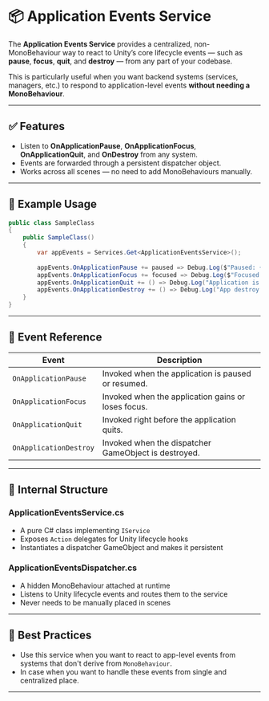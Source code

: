 # 📦 Application Events Service

The **Application Events Service** provides a centralized, non-MonoBehaviour way to react to Unity’s core lifecycle events — such as **pause**, **focus**, **quit**, and **destroy** — from any part of your codebase.

This is particularly useful when you want backend systems (services, managers, etc.) to respond to application-level events **without needing a MonoBehaviour**.

---

## ✅ Features

- Listen to **OnApplicationPause**, **OnApplicationFocus**, **OnApplicationQuit**, and **OnDestroy** from any system.
- Events are forwarded through a persistent dispatcher object.
- Works across all scenes — no need to add MonoBehaviours manually.

---

## 🧪 Example Usage

```csharp
public class SampleClass
{
    public SampleClass()
    {
        var appEvents = Services.Get<ApplicationEventsService>();
        
        appEvents.OnApplicationPause += paused => Debug.Log($"Paused: {paused}");
        appEvents.OnApplicationFocus += focused => Debug.Log($"Focused: {focused}");
        appEvents.OnApplicationQuit += () => Debug.Log("Application is quitting");
        appEvents.OnApplicationDestroy += () => Debug.Log("App destroy lifecycle event");
    }
}
```

---

## 🔄 Event Reference

| Event                    | Description |
|--------------------------|-------------|
| `OnApplicationPause`     | Invoked when the application is paused or resumed. |
| `OnApplicationFocus`     | Invoked when the application gains or loses focus. |
| `OnApplicationQuit`      | Invoked right before the application quits. |
| `OnApplicationDestroy`   | Invoked when the dispatcher GameObject is destroyed. |

---

## 🧱 Internal Structure

### ApplicationEventsService.cs

- A pure C# class implementing `IService`
- Exposes `Action` delegates for Unity lifecycle hooks
- Instantiates a dispatcher GameObject and makes it persistent

### ApplicationEventsDispatcher.cs

- A hidden MonoBehaviour attached at runtime
- Listens to Unity lifecycle events and routes them to the service
- Never needs to be manually placed in scenes

---

## 🧼 Best Practices

- Use this service when you want to react to app-level events from systems that don't derive from `MonoBehaviour`.
- In case when you want to handle these events from single and centralized place.

---